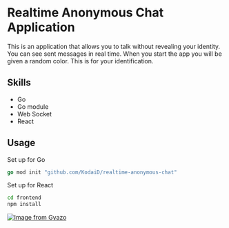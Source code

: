 # Realtime Anonymous Chat Application
This is an application that allows you to talk without revealing your identity. You can see sent messages in real time. When you start the app you will be given a random color. This is for your identification.

## Skills  
- Go
- Go module
- Web Socket
- React

## Usage
Set up for Go

```Go
go mod init "github.com/KodaiD/realtime-anonymous-chat"
```

Set up for React

```bash
cd frontend
npm install
```

[![Image from Gyazo](https://i.gyazo.com/c8c070498fc2bb287138bbe7d52714e0.png)](https://gyazo.com/c8c070498fc2bb287138bbe7d52714e0)
